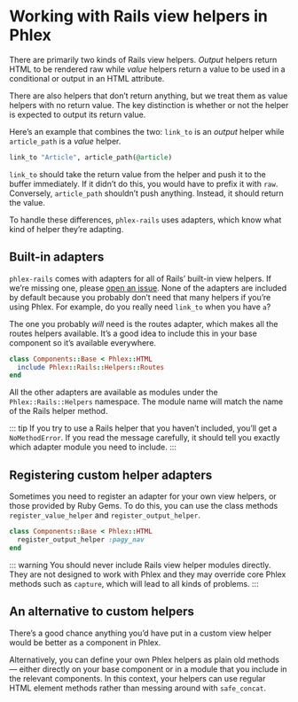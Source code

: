 # Working with Rails view helpers in Phlex

There are primarily two kinds of Rails view helpers. _Output_ helpers return HTML to be rendered raw while _value_ helpers return a value to be used in a conditional or output in an HTML attribute.

There are also helpers that don’t return anything, but we treat them as value helpers with no return value. The key distinction is whether or not the helper is expected to output its return value.

Here’s an example that combines the two: `link_to` is an _output_ helper while `article_path` is a _value_ helper.

```ruby
link_to "Article", article_path(@article)
```

`link_to` should take the return value from the helper and push it to the buffer immediately. If it didn’t do this, you would have to prefix it with `raw`. Conversely, `article_path` shouldn’t push anything. Instead, it should return the value.

To handle these differences, `phlex-rails` uses adapters, which know what kind of helper they’re adapting.

## Built-in adapters

`phlex-rails` comes with adapters for all of Rails’ built-in view helpers. If we’re missing one, please [open an issue](https://github.com/phlex-ruby/phlex-rails/issues/new). None of the adapters are included by default because you probably don’t need that many helpers if you’re using Phlex. For example, do you really need `link_to` when you have `a`?

The one you probably _will_ need is the routes adapter, which makes all the routes helpers available. It’s a good idea to include this in your base component so it’s available everywhere.

```ruby
class Components::Base < Phlex::HTML
  include Phlex::Rails::Helpers::Routes
end
```

All the other adapters are available as modules under the `Phlex::Rails::Helpers` namespace. The module name will match the name of the Rails helper method.

::: tip
If you try to use a Rails helper that you haven’t included, you’ll get a `NoMethodError`. If you read the message carefully, it should tell you exactly which adapter module you need to include.
:::

## Registering custom helper adapters

Sometimes you need to register an adapter for your own view helpers, or those provided by Ruby Gems. To do this, you can use the class methods `register_value_helper` and `register_output_helper`.

```ruby
class Components::Base < Phlex::HTML
  register_output_helper :pagy_nav
end
```

::: warning
You should never include Rails view helper modules directly. They are not designed to work with Phlex and they may override core Phlex methods such as `capture`, which will lead to all kinds of problems.
:::

## An alternative to custom helpers

There’s a good chance anything you’d have put in a custom view helper would be better as a component in Phlex.

Alternatively, you can define your own Phlex helpers as plain old methods — either directly on your base component or in a module that you include in the relevant components. In this context, your helpers can use regular HTML element methods rather than messing around with `safe_concat`.
